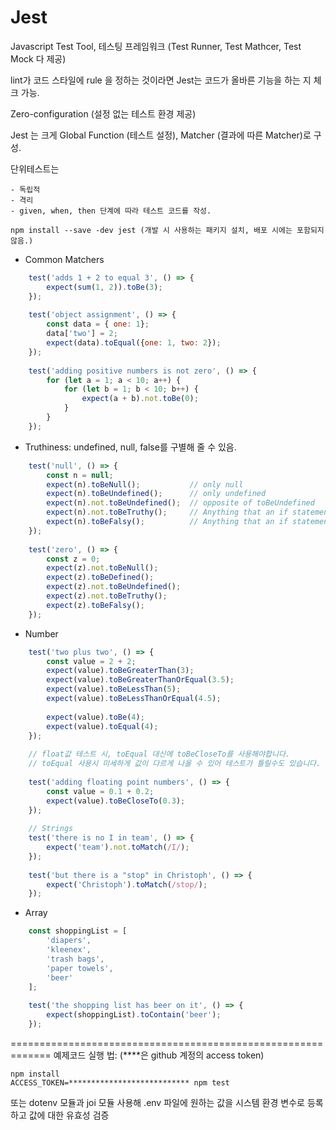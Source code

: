 # Jest

Javascript Test Tool, 테스팅 프레임워크 (Test Runner, Test Mathcer, Test Mock 다 제공)

lint가 코드 스타일에 rule 을 정하는 것이라면 Jest는 코드가 올바른 기능을 하는 지 체크 가능.

Zero-configuration (설정 없는 테스트 환경 제공)

Jest 는 크게 Global Function (테스트 설정), Matcher (결과에 따른 Matcher)로 구성.

단위테스트는

    - 독립적
    - 격리
    - given, when, then 단계에 따라 테스트 코드를 작성.
    
```shell script
npm install --save -dev jest (개발 시 사용하는 패키지 설치, 배포 시에는 포함되지 않음.)
```

- Common Matchers
```javascript
    test('adds 1 + 2 to equal 3', () => {
        expect(sum(1, 2)).toBe(3);
    });
    
    test('object assignment', () => {
        const data = { one: 1};
        data['two'] = 2;
        expect(data).toEqual({one: 1, two: 2});
    });
    
    test('adding positive numbers is not zero', () => {
        for (let a = 1; a < 10; a++) {
            for (let b = 1; b < 10; b++) {
                expect(a + b).not.toBe(0);
            }
        }
    });
```

- Truthiness: undefined, null, false를 구별해 줄 수 있음.
```javascript
    test('null', () => {
        const n = null;
        expect(n).toBeNull();           // only null
        expect(n).toBeUndefined();      // only undefined 
        expect(n).not.toBeUndefined();  // opposite of toBeUndefined
        expect(n).not.toBeTruthy();     // Anything that an if statement treats as true  
        expect(n).toBeFalsy();          // Anything that an if statement treats as false 
    });
    
    test('zero', () => {
        const z = 0;
        expect(z).not.toBeNull();
        expect(z).toBeDefined();
        expect(z).not.toBeUndefined();
        expect(z).not.toBeTruthy();
        expect(z).toBeFalsy();
    });
```

- Number
```javascript
    test('two plus two', () => {
        const value = 2 + 2;
        expect(value).toBeGreaterThan(3);
        expect(value).toBeGreaterThanOrEqual(3.5);
        expect(value).toBeLessThan(5);
        expect(value).toBeLessThanOrEqual(4.5);
    
        expect(value).toBe(4);
        expect(value).toEqual(4);
    });
    
    // float값 테스트 시, toEqual 대신에 toBeCloseTo를 사용해야합니다.
    // toEqual 사용시 미세하게 값이 다르게 나올 수 있어 테스트가 틀릴수도 있습니다.
    
    test('adding floating point numbers', () => {
        const value = 0.1 + 0.2;
        expect(value).toBeCloseTo(0.3);
    });
    
    // Strings
    test('there is no I in team', () => {
        expect('team').not.toMatch(/I/);
    });
    
    test('but there is a "stop" in Christoph', () => {
        expect('Christoph').toMatch(/stop/);
    });
```

- Array
```javascript
    const shoppingList = [
        'diapers',
        'kleenex',
        'trash bags',
        'paper towels',
        'beer'
    ];
    
    test('the shopping list has beer on it', () => {
        expect(shoppingList).toContain('beer');
    });
```

=============================================================
예제코드 실행 법: (****은 github 계정의 access token)
```shell script
npm install
ACCESS_TOKEN=*************************** npm test
```
또는
dotenv 모듈과 joi 모듈 사용해 .env 파일에 원하는 값을 시스템 환경 변수로 등록하고 값에 대한 유효성 검증
